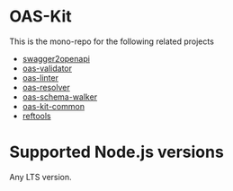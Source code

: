 # OAS-Kit

This is the mono-repo for the following related projects

* [swagger2openapi](packages/swagger2openapi/README.md)
* [oas-validator](packages/oas-validator/README.md)
* [oas-linter](packages/oas-linter/README.md)
* [oas-resolver](packages/oas-resolver/README.md)
* [oas-schema-walker](packages/oas-schema-walker/README.md)
* [oas-kit-common](packages/oas-kit-common/README.md)
* [reftools](packages/reftools/README.md)

# Supported Node.js versions

Any LTS version.
